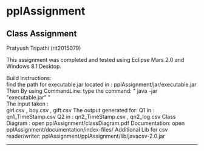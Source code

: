 # pplAssignment
Class Assignment
-----------------------------------------------------------------------------------

Pratyush Tripathi
(rit2015079)

This assignment was completed and tested using Eclipse Mars 2.0 and Windows 8.1 Desktop.

Build Instructions:  
find the path for executable.jar located in : pplAssignment/jar/executable.jar  
Then By using CommandLine: type the command: " java -jar "executable.jar"    "  
The input taken :  
girl.csv , boy.csv , gift.csv
The output generated for:
Q1 in : qn1_TimeStamp.csv
Q2 in : qn2_TimeStamp.csv , qn2_log.csv
Class Diagram : open pplAssignment/classDiagram.pdf
Documentation: open pplAssignment/documentation/index-files/
Additional Lib for csv reader/writer: pplAssignment/pplAssignment/lib/javacsv-2.0.jar



------------------------------------------------------------------------------------







